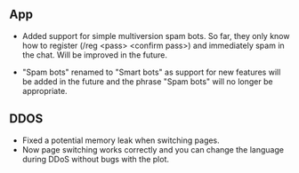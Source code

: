 ## App
  - Added support for simple multiversion spam bots. So far, they only know how to register (/reg \<pass\> \<confirm pass\>) and immediately spam in the chat. Will be improved in the future.

  - "Spam bots" renamed to "Smart bots" as support for new features will be added in the future and the phrase "Spam bots" will no longer be appropriate.

## DDOS
  - Fixed a potential memory leak when switching pages.
  - Now page switching works correctly and you can change the language during DDoS without bugs with the plot.